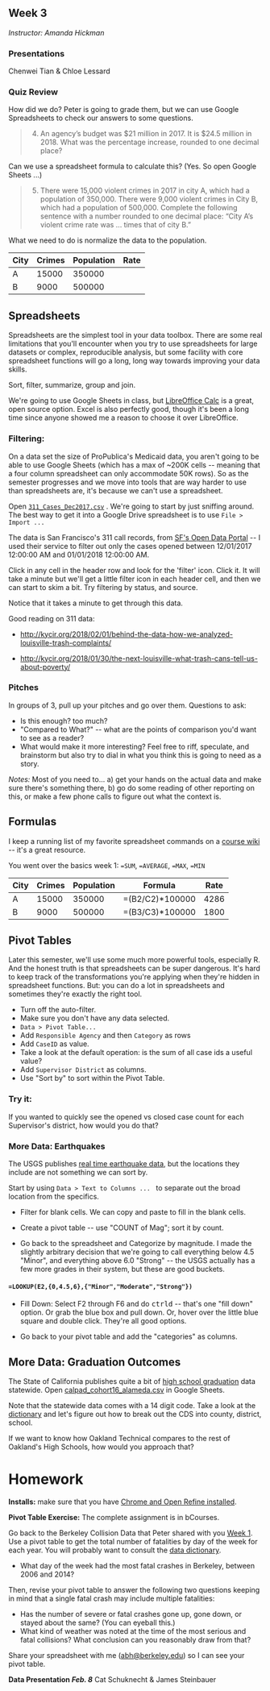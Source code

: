 ## Week 3
*Instructor: Amanda Hickman*

### Presentations
Chenwei Tian & Chloe Lessard


### Quiz Review
How did we do? Peter is going to grade them, but we can use Google Spreadsheets to check our answers to some questions.

> 4. An agency’s budget was $21 million in 2017. It is $24.5 million in 2018. What was the percentage increase, rounded to one decimal place?

Can we use a spreadsheet formula to calculate this? (Yes. So open Google Sheets ...)

> 5. There were 15,000 violent crimes in 2017 in city A, which had a population of 350,000. There were 9,000 violent crimes in City B, which had a population of 500,000. Complete the following sentence with a number rounded to one decimal place: “City A’s violent crime rate was ... times that of city B.”

What we need to do is normalize the data to the population.

| City | Crimes | Population | Rate         
|------|--------|------------|-----------------|
| A    | 15000  | 350000     |                 |
| B    | 9000   | 500000     |                 |



## Spreadsheets

Spreadsheets are the simplest tool in your data toolbox. There are some real limitations that you'll encounter when you try to use spreadsheets for large datasets or complex, reproducible analysis, but some facility with core spreadsheet functions will go a long, long way towards improving your data skills.

Sort, filter, summarize, group and join.

We're going to use Google Sheets in class, but [LibreOffice Calc](https://www.libreoffice.org/download/download/) is a great, open source option. Excel is also perfectly good, though it's been a long time since anyone showed me a reason to choose it over LibreOffice.


### Filtering:

On a data set the size of ProPublica's Medicaid data, you aren't going to be able to use Google Sheets (which has a max of ~200K cells -- meaning that a four column spreadsheet can only accommodate 50K rows). So as the semester progresses and we move into tools that are way harder to use than spreadsheets are, it's because we can't use a spreadsheet.

Open [`311_Cases_Dec2017.csv`](data/week3/311_Cases_Dec2017.csv) . We're going to start by just sniffing around. The best way to get it into a Google Drive spreadsheet is to use `File > Import ...`

The data is San Francisco's 311 call records, from [SF's Open Data Portal](https://data.sfgov.org/City-Infrastructure/311-Cases/vw6y-z8j6) -- I used their service to filter out only the cases opened between 12/01/2017 12:00:00 AM and 01/01/2018 12:00:00 AM.

Click in any cell in the header row and look for the 'filter' icon. Click it. It will take a minute but we'll get a little filter icon in each header cell, and then we can start to skim a bit. Try filtering by status, and source.

Notice that it takes a minute to get through this data.

Good reading on 311 data:
+ <http://kycir.org/2018/02/01/behind-the-data-how-we-analyzed-louisville-trash-complaints/>

+ <http://kycir.org/2018/01/30/the-next-louisville-what-trash-cans-tell-us-about-poverty/>


### Pitches

In groups of 3, pull up your pitches and go over them. Questions to ask:
* Is this enough? too much?
* "Compared to What?" -- what are the points of comparison you'd want to see as a reader?
* What would make it more interesting? Feel free to riff, speculate, and brainstorm but also try to dial in what you think this is going to need as a story.

*Notes:*  Most of you need to...
a) get your hands on the actual data and make sure there's something there,
b) go do some reading of other reporting on this, or make a few phone calls to figure out what the context is. 

## Formulas

I keep a running list of my favorite spreadsheet commands on a [course wiki](https://github.com/amandabee/cunyjdata/wiki/Tip-Sheet:-Spreadsheets) -- it's a great resource.

You went over the basics week 1: `=SUM`, `=AVERAGE`, `=MAX`, `=MIN`



| City | Crimes | Population | Formula         | Rate |
|------|--------|------------|-----------------|------|
| A    | 15000  | 350000     | =(B2/C2)*100000 | 4286 |
| B    | 9000   | 500000     | =(B3/C3)*100000 | 1800 |



## Pivot Tables

Later this semester, we'll use some much more powerful tools, especially R. And the honest truth is that spreadsheets can be super dangerous. It's hard to keep track of the transformations you're applying when they're hidden in spreadsheet functions. But: you can do a lot in spreadsheets and sometimes they're exactly the right tool.

+ Turn off the auto-filter.
+ Make sure you don't have any data selected.
+ `Data > Pivot Table...`
+ Add `Responsible Agency` and then `Category` as rows
+ Add `CaseID` as value.  
+ Take a look at the default operation: is the sum of all case ids a useful value?
+ Add `Supervisor District` as columns.
+ Use "Sort by" to sort within the Pivot Table.


### Try it:

If you wanted to quickly see the opened vs closed case count for each Supervisor's district, how would you do that?

### More Data: Earthquakes

The USGS publishes [real time earthquake data](https://earthquake.usgs.gov/earthquakes/feed/v1.0/csv.php), but the locations they include are not something we can sort by.

Start by using `Data > Text to Columns ... ` to separate out the broad location from the specifics.

+ Filter for blank cells. We can copy and paste to fill in the blank cells.

+ Create a pivot table -- use "COUNT of Mag"; sort it by count.

+ Go back to the spreadsheet and Categorize by magnitude. I made the slightly arbitrary decision that we're going to call everything below 4.5 "Minor", and everything above 6.0 "Strong" -- the USGS actually has a few more grades in their system, but these are good buckets.

#### `=LOOKUP(E2,{0,4.5,6},{"Minor","Moderate","Strong"})`

+ Fill Down: Select F2 through F6 and do <kbd>ctrl</kbd><kbd>d</kbd> -- that's one "fill down" option. Or grab the blue box and pull down. Or, hover over the little blue square and double click. They're all good options.

+ Go back to your pivot table and add the "categories" as columns.

## More Data: Graduation Outcomes

The State of California publishes quite a bit of [high school graduation](https://www.cde.ca.gov/ds/sd/sd/filescohort.asp) data statewide. Open  [calpad_cohort16_alameda.csv](raw-data/week3/calpads_cohort16_alameda.csv) in Google Sheets.

Note that the statewide data comes with a 14 digit code. Take a look at the [dictionary](https://www.cde.ca.gov/ds/sd/sd/fscohort.asp) and let's figure out how to break out the CDS into county, district, school.

If we want to know how Oakland Technical compares to the rest of Oakland's High Schools, how would you approach that?



# Homework

**Installs:** make sure that you have [Chrome and Open Refine installed](software.html).

**Pivot Table Exercise:** The complete assignment is in bCourses.

Go back to the Berkeley Collision Data that Peter shared with you [Week 1](https://ucb-dataj.github.io/2018/data/week1/berkeley_collisions.csv). Use a pivot table to get the total number of fatalities by day of the week for each year. You will probably want to consult the [data dictionary](https://ucb-dataj.github.io/2018/TIMS.html).

* What day of the week had the most fatal crashes in Berkeley, between 2006 and 2014?

Then, revise your pivot table to answer the following two questions keeping in mind that a single fatal crash may include multiple fatalities:

* Has the number of severe or fatal crashes gone up, gone down, or stayed about the same? (You can eyeball this.)
* What kind of weather was noted at the time of the most serious and fatal collisions? What conclusion can you reasonably draw from that?

Share your spreadsheet with me (abh@berkeley.edu) so I can see your pivot table.

**Data Presentation _Feb. 8_**
Cat Schuknecht & James Steinbauer
